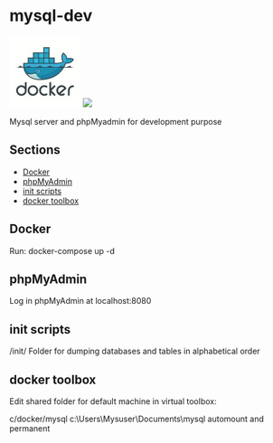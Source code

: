 # mysql-dev
![image](./images/docker.jpg)
<img src="https://d1q6f0aelx0por.cloudfront.net/product-logos/library-mysql-logo.png" >

Mysql server and phpMyadmin for development purpose

## Sections
- [Docker](#Docker)
- [phpMyAdmin](#phpMyAdmin)
- [init scripts](#init-scripts)
- [docker toolbox](#docker-toolbox)

## Docker
Run: docker-compose up -d

## phpMyAdmin
Log in phpMyAdmin at localhost:8080

## init scripts
/init/ Folder for dumping databases and tables in alphabetical order

## docker toolbox

Edit shared folder for default machine in virtual toolbox:

c/docker/mysql    c:\Users\Mysuser\Documents\mysql  automount and permanent
